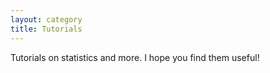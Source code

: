```yaml
---
layout: category
title: Tutorials
---
```


Tutorials on statistics and more. I hope you find them useful!
